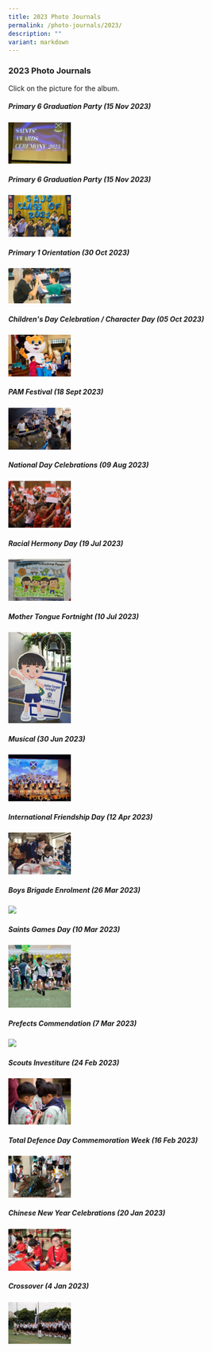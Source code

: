 ```yaml
---
title: 2023 Photo Journals
permalink: /photo-journals/2023/
description: ""
variant: markdown
---
```

### 2023 Photo Journals

Click on the picture for the album.




#####  Primary 6 Graduation Party (15 Nov 2023)

<p><a href="https://photos.app.goo.gl/Yf1SGxqCjDciUFBV9"><img src="/images/Photo%20Journal%202023/SAD_2023_cover.jpg" style="width:25%"></a></p>


#####  Primary 6 Graduation Party (15 Nov 2023)

<p><a href="https://photos.app.goo.gl/hrd18wQFurRm2X9L7"><img src="/images/Photo%20Journal%202023/P6_Grad_Party_2023_copy.jpg" style="width:25%"></a></p>




#####  Primary 1 Orientation (30 Oct 2023)

<p><a href="https://photos.app.goo.gl/eQntDb4BvUMAKEb59"><img src="/images/Photo%20Journal%202023/p1%20orientation%202023.jpg" style="width:25%"></a></p>


#####  Children's Day Celebration / Character Day (05 Oct 2023)

<p><a href="https://photos.app.goo.gl/Ui9Gu3tFshnfQtpF9"><img src="/images/Photo%20Journal%202023/cover%20image%20chara%20day.jpg" style="width:25%"></a></p>




#####  PAM Festival  (18 Sept 2023)

<p><a href="https://photos.app.goo.gl/YPjK7fCLYz4L4SME7"><img src="/images/Photo%20Journal%202023/pam%20cover%202023.jpg" style="width:25%"></a></p>


#####  National Day Celebrations (09 Aug 2023)

<p><a href="https://photos.app.goo.gl/ynw4mURF7VZB6sMx6"><img src="/images/Photo%20Journal%202023/ndp%202023%201.jpg" style="width:25%"></a></p>



#####  Racial Hermony Day (19 Jul 2023)

<p><a href="https://photos.app.goo.gl/rhx7qAbxHRNN6DLy6"><img src="/images/Photo%20Journal%202023/racial%20harmony%20day%202023.jpg" style="width:25%"></a></p>


#####  Mother Tongue Fortnight (10 Jul 2023)

<p><a href="https://photos.app.goo.gl/jWgBt8svHpvDWPDVA"><img src="/images/Photo%20Journal%202023/mt%20fortnight%202023.jpg" style="width:25%"></a></p>


#####  Musical (30 Jun 2023)

<p><a href="https://photos.app.goo.gl/1shVyvfMXntyy5Z48"><img src="/images/Photo%20Journal%202023/musical%202023.jpg" style="width:25%"></a></p>



#####  International Friendship Day (12 Apr 2023)

<p><a href="https://photos.app.goo.gl/uH9sZxpyvZ9forj48"><img src="/images/Photo%20Journal%202023/ifd%202023.jpg" style="width:25%"></a></p>


#####  Boys Brigade Enrolment (26 Mar 2023)

<p><a href="https://photos.app.goo.gl/Vh3sN9KesHWYiCVX7"><img src="/images/Photo%20Journal%202023/bb%20enrollment%202023.JPG" style="width:25%"></a></p>




#####  Saints Games Day (10 Mar 2023)

<p><a href="https://photos.app.goo.gl/BcjowCFzCgagz3jSA"><img src="/images/Photo%20Journal%202023/games%20day%202023.jpg" style="width:25%"></a></p>


#####  Prefects Commendation (7 Mar 2023)

<p><a href="https://photos.app.goo.gl/s7cwW1NMgL4hPXos5"><img src="/images/Photo%20Journal%202023/prefect%20commendation%20.JPG" style="width:25%"></a></p>



#####  Scouts Investiture (24 Feb 2023)

<p><a href="https://photos.app.goo.gl/578TUTUyLQE9rwdv9"><img src="/images/Photo%20Journal%202023/scouts%202023.jpg" style="width:25%"></a></p>

#####  Total Defence Day Commemoration Week (16 Feb 2023)

<p><a href="https://photos.app.goo.gl/6gN44Ee7LpqiMc4o9"><img src="/images/Photo%20Journal%202023/tdf%202023.jpg" style="width:25%"></a></p>



##### Chinese New Year Celebrations&nbsp;(20 Jan 2023)

<p><a href="https://photos.app.goo.gl/3fZa4kMkDiFdZLjL9"><img src="/images/Photo%20Journal%202023/cny%202023.jpg" style="width:25%"></a></p>


##### Crossover (4 Jan 2023)

<p><a href="https://photos.app.goo.gl/SHRoRJbAREatk5Hk9"><img src="/images/Photo%20Journal%202023/crossover%202023.jpg" style="width:25%"></a></p>